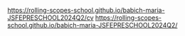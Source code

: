 https://rolling-scopes-school.github.io/babich-maria-JSFEPRESCHOOL2024Q2/cv
https://rolling-scopes-school.github.io/babich-maria-JSFEPRESCHOOL2024Q2/